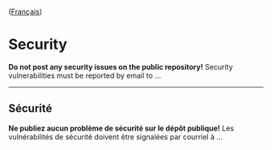 ([Français](#sécurité))

# Security

**Do not post any security issues on the public repository!** Security vulnerabilities must be reported by email to ...

---

## Sécurité

**Ne publiez aucun problème de sécurité sur le dépôt publique!** Les vulnérabilités de sécurité doivent être signalées par courriel à ...
